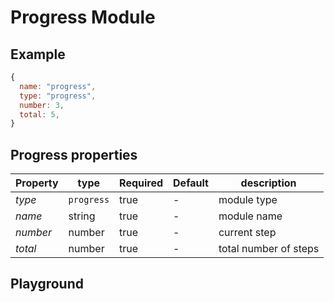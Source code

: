 
# Progress Module

## Example
```jsx
{
  name: "progress",
  type: "progress",
  number: 3,
  total: 5,
}
```

## Progress properties

| Property     | type           | Required | Default | description |
| ------------ | -------------- | -------- | ------- | ----------- |
| *type*       | `progress`     | true     | -       | module type |
| *name*       | string         | true     | -       | module name |
| *number*     | number         | true     | -       | current step |
| *total*      | number         | true     | -       | total number of steps |

## Playground
